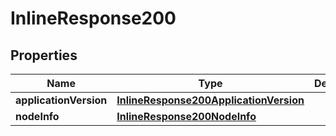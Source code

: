 
# InlineResponse200

## Properties
Name | Type | Description | Notes
------------ | ------------- | ------------- | -------------
**applicationVersion** | [**InlineResponse200ApplicationVersion**](InlineResponse200ApplicationVersion.md) |  |  [optional]
**nodeInfo** | [**InlineResponse200NodeInfo**](InlineResponse200NodeInfo.md) |  |  [optional]



